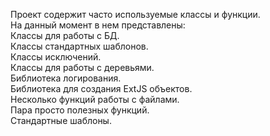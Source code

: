 Проект содержит часто используемые классы и функции.<br>
На данный момент в нем представлены:<br>
Классы для работы с БД.<br>
Классы стандартных шаблонов.<br>
Классы исключений.<br>
Классы для работы с деревьями.<br>
Библиотека логирования.<br>
Библиотека для создания ExtJS объектов.<br>
Несколько функций работы с файлами.<br>
Пара просто полезных функций.<br>
Стандартные шаблоны.<br>